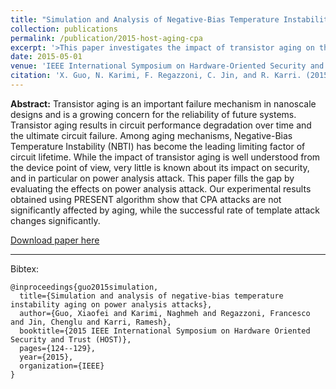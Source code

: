 ```yaml
---
title: "Simulation and Analysis of Negative-Bias Temperature Instability Aging on Power Analysis Attacks"
collection: publications
permalink: /publication/2015-host-aging-cpa
excerpt: '>This paper investigates the impact of transistor aging on the security of hardware designs. We used PRESENT as an example to show that transistor aging will not affect correlation power analysis significantly, but it changes the result of template attacks largely. '
date: 2015-05-01
venue: 'IEEE International Symposium on Hardware-Oriented Security and Trust (HOST)'
citation: 'X. Guo, N. Karimi, F. Regazzoni, C. Jin, and R. Karri. (2015). &quot;Simulation and Analysis of Negative-Bias Temperature Instability Aging on Power Analysis Attacks&quot; <i>IEEE International Symposium on Hardware-Oriented Security and Trust (HOST)</i>.'
---
```


<b>Abstract:</b> Transistor aging is an important failure mechanism in nanoscale designs and is a growing concern for the reliability of future systems. Transistor aging results in circuit performance degradation over time and the ultimate circuit failure. Among aging mechanisms, Negative-Bias Temperature Instability (NBTI) has become the leading limiting factor of circuit lifetime. While the impact of transistor aging is well understood from the device point of view, very little is known about its impact on security, and in particular on power analysis attack. This paper fills the gap by evaluating the effects on power analysis attack. Our experimental results obtained using PRESENT algorithm show that CPA attacks are not significantly affected by aging, while the successful rate of template attack changes significantly.  

[Download paper here](https://ieeexplore.ieee.org/document/7140250)

---

Bibtex:

```
@inproceedings{guo2015simulation,
  title={Simulation and analysis of negative-bias temperature instability aging on power analysis attacks},
  author={Guo, Xiaofei and Karimi, Naghmeh and Regazzoni, Francesco and Jin, Chenglu and Karri, Ramesh},
  booktitle={2015 IEEE International Symposium on Hardware Oriented Security and Trust (HOST)},
  pages={124--129},
  year={2015},
  organization={IEEE}
}
```